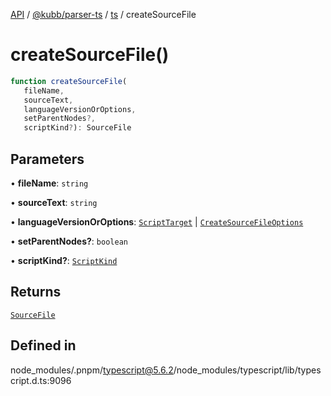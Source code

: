[API](../../../../../packages.md) / [@kubb/parser-ts](../../../index.md) / [ts](../index.md) / createSourceFile

# createSourceFile()

```ts
function createSourceFile(
   fileName, 
   sourceText, 
   languageVersionOrOptions, 
   setParentNodes?, 
   scriptKind?): SourceFile
```

## Parameters

• **fileName**: `string`

• **sourceText**: `string`

• **languageVersionOrOptions**: [`ScriptTarget`](../enumerations/ScriptTarget.md) \| [`CreateSourceFileOptions`](../interfaces/CreateSourceFileOptions.md)

• **setParentNodes?**: `boolean`

• **scriptKind?**: [`ScriptKind`](../enumerations/ScriptKind.md)

## Returns

[`SourceFile`](../interfaces/SourceFile.md)

## Defined in

node\_modules/.pnpm/typescript@5.6.2/node\_modules/typescript/lib/typescript.d.ts:9096
